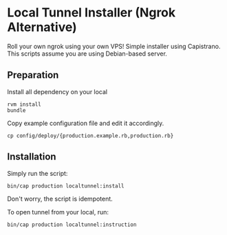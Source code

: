 # Local Tunnel Installer (Ngrok Alternative)

Roll your own ngrok using your own VPS!
Simple installer using Capistrano. This
scripts assume you are using Debian-based server.

## Preparation

Install all dependency on your local

    rvm install
    bundle

Copy example configuration file and edit it accordingly.

    cp config/deploy/{production.example.rb,production.rb}

## Installation

Simply run the script:

    bin/cap production localtunnel:install

Don't worry, the script is idempotent.

To open tunnel from your local, run:

    bin/cap production localtunnel:instruction
